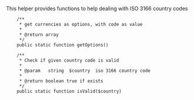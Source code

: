 This helper provides functions to help dealing with ISO 3166 country codes

```
	/**
	 * get currencies as options, with code as value
	 *
	 * @return array
	 */
	public static function getOptions()
```
```
	/**
	 * Check if given country code is valid
	 *
	 * @param   string  $country  iso 3166 country code
	 *
	 * @return boolean true if exists
	 */
	public static function isValid($country)
```